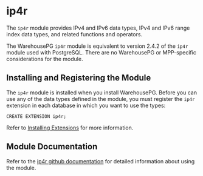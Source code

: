 # ip4r 

The `ip4r` module provides IPv4 and IPv6 data types, IPv4 and IPv6 range index data types, and related functions and operators.

The WarehousePG `ip4r` module is equivalent to version 2.4.2 of the `ip4r` module used with PostgreSQL. There are no WarehousePG or MPP-specific considerations for the module.

## <a id="topic_reg"></a>Installing and Registering the Module 

The `ip4r` module is installed when you install WarehousePG. Before you can use any of the data types defined in the module, you must register the `ip4r` extension in each database in which you want to use the types:

```
CREATE EXTENSION ip4r;
```

Refer to [Installing Extensions](../../install_guide/install_extensions.html) for more information.

## <a id="topic_info"></a>Module Documentation 

Refer to the [ip4r github documentation](https://github.com/RhodiumToad/ip4r) for detailed information about using the module.

